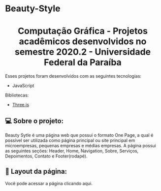 # Beauty-Style

<h1 align="center"> Computação Gráfica - Projetos acadêmicos desenvolvidos no semestre 2020.2 - Universidade Federal da Paraíba </h1>

<p>Esses projetos foram desenvolvidos com as seguintes tecnologias: </p>
<ul>
  <li>JavaScript</li>
</ul>

<p>Bibliotecas: </p>
<ul>
  <li><a href="https://threejs.org/">Three.js</a></li>
</ul>

<h2>💻 Sobre o projeto: </h2>
<p>
  Beauty Sytle é uma página web que possui o formato One Page, a qual é possível ser utilizada como página principal ou site principal em         microempresas, pequenas empresas e médias empresas. 
  A página possui as seguintes seções: Header, Home, Navigation, Sobre, Serviços, Depoimentos, Contato e Footer(rodapé).
</p>

<h2>🔖 Layout da página: </h2>
<p>
  Você pode acessar a página clicando aqui.
</p>
